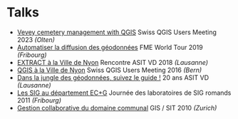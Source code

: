 # Talks

- [Vevey cemetery management with QGIS](files/20230607_Vevey_cemetery_management_QGIS.pdf) Swiss QGIS Users Meeting 2023 *(Olten)*
- [Automatiser la diffusion des géodonnées](files/20190510_Automatiser_diffusion_geodonnees.pdf) FME World Tour 2019 *(Fribourg)*
- [EXTRACT à la Ville de Nyon](files/20180614_EXTRACT_ville_de_Nyon.pdf) Rencontre ASIT VD 2018 *(Lausanne)*
- [QGIS à la Ville de Nyon](files/20160615_QGIS_ville_de_Nyon.pdf) Swiss QGIS Users Meeting 2016 *(Bern)*
- [Dans la jungle des géodonnées, suivez le guide !](files/20141028_Dans_la_jungle_des_geodonnees.pdf) 20 ans ASIT VD *(Lausanne)*
- [Les SIG au département EC+G](files/20110616_SIG_departement_ECG.pdf) Journée des laboratoires de SIG romands 2011 *(Fribourg)*
- [Gestion collaborative du domaine communal](files/20100618_Gestion_collaborative_domaine_communal.pdf) GIS / SIT 2010 *(Zurich)*
